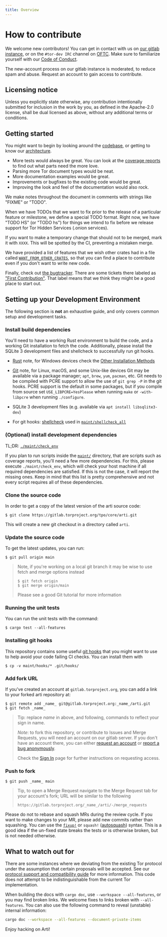 ```yaml
---
title: Overview
---
```


# How to contribute

We welcome new contributors!  You can get in contact with us on [our gitlab instance](https://gitlab.torproject.org/), or on the `#tor-dev IRC` channel on [OFTC](https://www.torproject.org/contact/).
Make sure to familiarize yourself with our [Code of Conduct](https://community.torproject.org/policies/code_of_conduct/).

The new-account process on our gitlab instance is moderated, to reduce spam and abuse. Request an account to gain access to contribute.

## Licensing notice

Unless you explicitly state otherwise, any contribution intentionally submitted for inclusion in the work by you, as defined in the Apache-2.0 license, shall be dual licensed as above, without any additional terms or conditions.

## Getting started

You might want to begin by looking around the [codebase](https://gitlab.torproject.org/tpo/core/arti/), or getting to know our [architecture](/contributing/for-developers/architecture).

- More tests would always be great. You can look at the [coverage reports](https://tpo.pages.torproject.net/core/arti/coverage/) to find out what parts need the more love.
- Parsing more Tor document types would be neat.
- More documentation examples would be great.
- Improvements or bugfixes to the existing code would be great.
- Improving the look and feel of the documentation would also rock.

We make notes throughout the document in comments with strings like "FIXME" or "TODO".

When we have TODOs that we want to fix prior to the release of a particular feature or milestone, we define a special TODO format. Right now, we have "TODO HS" (or "TODO hs") for things we intend to fix before we release support for Tor Hidden Services (.onion services).

If you want to make a temporary change that should not to be merged, mark it with <code>XX&#88;X</code>. This will be spotted by the CI, preventing a mistaken merge.

We have provided a list of features that we wish other crates had in a file called [`WANT_FROM_OTHER_CRATES`](https://gitlab.torproject.org/tpo/core/arti/-/blob/main/WANT_FROM_OTHER_CRATES), so that you can find a place to contribute even if you don't want to write new code.

Finally, check out [the bugtracker](https://gitlab.torproject.org/tpo/core/arti/-/issues). There are some tickets there labeled as ["First Contribution"](https://gitlab.torproject.org/tpo/core/arti/-/issues?scope=all&utf8=%E2%9C%93&state=opened&label_name%5B%5D=First%20Contribution). That label means that we think they might be a good place to start out.

## Setting up your Development Environment

The following section is **not** an exhaustive guide, and only covers common setup and development tasks.

### Install build dependencies

You'll need to have a working Rust environment to build the code, and a working Git installation to fetch the code. Additionally, please install the SQLite 3 development files and shellcheck to successfully run git hooks.

- [Rust](https://www.rust-lang.org/tools/install) note, for Windows devices check the [Other Installation Methods](https://forge.rust-lang.org/infra/other-installation-methods.html)

- [Git](https://git-scm.com/downloads) note, for Linux, macOS, and some Unix-like devices Git may be available via a package manager; `apt`, `brew`, `yum`, `pacman`, etc. Git needs to be compiled with PCRE support to allow the use of `git grep -P` in the git hooks. PCRE support is the default in some packages, but if you compile from source set `USE_LIBPCRE=YesPlease` when running `make` or `-with-libpcre` when running `./configure`.

- SQLite 3 development files (e.g. available via `apt install libsqlite3-dev`)

- For git hooks: [shellcheck](https://github.com/koalaman/shellcheck#installing) used in [`maint/shellcheck_all`](https://gitlab.torproject.org/tpo/core/arti/-/blob/main/maint/shellcheck_all)

### (Optional) install development dependencies

TL;DR: [`./maint/check_env`](https://gitlab.torproject.org/tpo/core/arti/-/blob/main/maint/check_env)

If you plan to run scripts inside the [`maint/`](https://gitlab.torproject.org/tpo/core/arti/-/tree/main/maint) directory, that are scripts such as coverage reports, you'll need a few more dependencies. For this, please execute `./maint/check_env`, which will check your host machine if all required dependencies are satisfied. If this is not the case, it will report the missing ones. Keep in mind that this list is pretty comprehensive and not every script requires all of these dependencies.

### Clone the source code

In order to get a copy of the latest version of the arti source code:

```
$ git clone https://gitlab.torproject.org/tpo/core/arti.git
```

This will create a new git checkout in a directory called `arti`.

### Update the source code

To get the latest updates, you can run:

```
$ git pull origin main
```

> Note, if you're working on a local git branch it may be wise to use fetch and merge options instead
> 
> 
> ```
> $ git fetch origin
> $ git merge origin/main
> ```
> 
> Please see a good Git tutorial for more information
> 

### Running the unit tests
You can run the unit tests with the command:

```
$ cargo test --all-features
```

### Installing git hooks

This repository contains some useful [git hooks](https://git-scm.com/book/en/v2/Customizing-Git-Git-Hooks)
that you might want to use to help avoid your code failing CI checks.
You can install them with

```
$ cp -v maint/hooks/* .git/hooks/
```

### Add fork URL

If you've created an account at `gitlab.torproject.org`, you can add a
link to your forked arti repository at:

```
$ git remote add _name_ git@gitlab.torproject.org:_name_/arti.git
$ git fetch _name_
```

> Tip: replace _name_ in above, and following, commands to reflect your sign in name.
> 
> 
> *Note*: to fork this repository, or contribute to Issues and Merge Requests, you will need an account on our gitlab server.  If you don't have an account there, you can either [request an account](https://gitlab.onionize.space/) or [report a bug anonymously](https://anonticket.onionize.space/).
> 
> Check the [Sign In](https://gitlab.torproject.org/users/sign_in?redirect_to_referer=yes) page for further instructions on requesting access.
> 

### Push to fork

```
$ git push _name_ main
```

> Tip, to open a Merge Request navigate to the Merge Request tab for your account's fork; URL will be similar to the following
> 
> 
>  `https://gitlab.torproject.org/_name_/arti/-/merge_requests`
> 

Please do not to rebase and squash MRs during the review cycle. If you want to make changes to your MR, please add new commits rather than squashing. You can use the [`fixup!`](https://git-scm.com/docs/git-rebase#Documentation/git-rebase.txt---autosquash) or `squash!` ([autosquash](https://thoughtbot.com/blog/autosquashing-git-commits)) syntax. This is a good idea if the un-fixed state breaks the tests or is otherwise broken, but is not needed otherwise.

## What to watch out for

There are some instances where we deviating from the existing Tor protocol under the assumption that certain proposals will be accepted. See our [protocol support and compatibility guide](/guides/compatibility) for more information. This code does not attempt to be indistinguishable from the current Tor implementation.

When building the docs with `cargo doc`, use `--workspace --all-features`, or you may find broken links. We welcome fixes to links broken with `--all-features`. 
You can also use the following command to reveal (unstable) internal information: 
```sh
cargo doc --workspace --all-features --document-private-items
```

Enjoy hacking on Arti!

